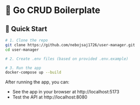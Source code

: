 # 🧩 Go CRUD Boilerplate

## 🚀 Quick Start

```bash
# 1. Clone the repo
git clone https://github.com/nebojsaj1726/user-manager.git
cd user-manager

# 2. Create .env files (based on provided .env.example)

# 3. Run the app
docker-compose up --build
```

After running the app, you can:

- See the app in your browser at http://localhost:5173
- Test the API at http://localhost:8080
